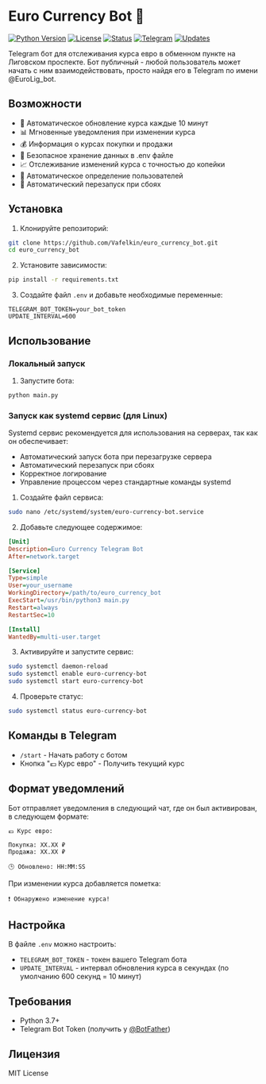 # Euro Currency Bot 🤖

[![Python Version](https://img.shields.io/badge/python-3.7%2B-blue.svg)](https://www.python.org/downloads/)
[![License](https://img.shields.io/badge/license-MIT-green.svg)](https://opensource.org/licenses/MIT)
[![Status](https://img.shields.io/badge/status-active-success.svg)]()
[![Telegram](https://img.shields.io/badge/Telegram-Bot-blue.svg)](https://core.telegram.org/bots)
[![Updates](https://img.shields.io/badge/updates-10%20min-brightgreen.svg)]()

Telegram бот для отслеживания курса евро в обменном пункте на Лиговском проспекте. Бот публичный - любой пользователь может начать с ним взаимодействовать, просто найдя его в Telegram по имени @EuroLig_bot.

## Возможности

- 🔄 Автоматическое обновление курса каждые 10 минут
- 📊 Мгновенные уведомления при изменении курса
- 💰 Информация о курсах покупки и продажи
- 🔐 Безопасное хранение данных в .env файле
- 📈 Отслеживание изменений курса с точностью до копейки
- 🤖 Автоматическое определение пользователей
- 🔄 Автоматический перезапуск при сбоях

## Установка

1. Клонируйте репозиторий:
```bash
git clone https://github.com/Vafelkin/euro_currency_bot.git
cd euro_currency_bot
```

2. Установите зависимости:
```bash
pip install -r requirements.txt
```

3. Создайте файл `.env` и добавьте необходимые переменные:
```env
TELEGRAM_BOT_TOKEN=your_bot_token
UPDATE_INTERVAL=600
```

## Использование

### Локальный запуск
1. Запустите бота:
```bash
python main.py
```

### Запуск как systemd сервис (для Linux)
Systemd сервис рекомендуется для использования на серверах, так как он обеспечивает:
- Автоматический запуск бота при перезагрузке сервера
- Автоматический перезапуск при сбоях
- Корректное логирование
- Управление процессом через стандартные команды systemd

1. Создайте файл сервиса:
```bash
sudo nano /etc/systemd/system/euro-currency-bot.service
```

2. Добавьте следующее содержимое:
```ini
[Unit]
Description=Euro Currency Telegram Bot
After=network.target

[Service]
Type=simple
User=your_username
WorkingDirectory=/path/to/euro_currency_bot
ExecStart=/usr/bin/python3 main.py
Restart=always
RestartSec=10

[Install]
WantedBy=multi-user.target
```

3. Активируйте и запустите сервис:
```bash
sudo systemctl daemon-reload
sudo systemctl enable euro-currency-bot
sudo systemctl start euro-currency-bot
```

4. Проверьте статус:
```bash
sudo systemctl status euro-currency-bot
```

## Команды в Telegram

- `/start` - Начать работу с ботом
- Кнопка "💶 Курс евро" - Получить текущий курс

## Формат уведомлений

Бот отправляет уведомления в следующий чат, где он был активирован, в следующем формате:
```
💶 Курс евро:

Покупка: XX.XX ₽
Продажа: XX.XX ₽

🕒 Обновлено: HH:MM:SS
```

При изменении курса добавляется пометка:
```
❗️ Обнаружено изменение курса!
```

## Настройка

В файле `.env` можно настроить:
- `TELEGRAM_BOT_TOKEN` - токен вашего Telegram бота
- `UPDATE_INTERVAL` - интервал обновления курса в секундах (по умолчанию 600 секунд = 10 минут)

## Требования

- Python 3.7+
- Telegram Bot Token (получить у [@BotFather](https://t.me/BotFather))

## Лицензия

MIT License 